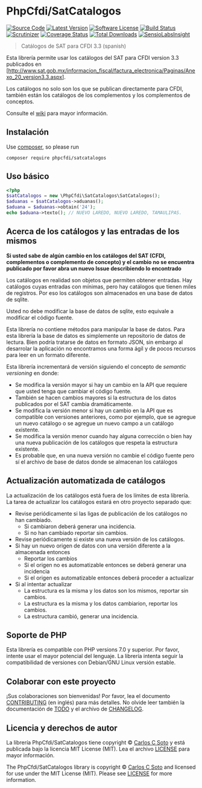 # PhpCfdi/SatCatalogos

[![Source Code][badge-source]][source]
[![Latest Version][badge-release]][release]
[![Software License][badge-license]][license]
[![Build Status][badge-build]][build]
[![Scrutinizer][badge-quality]][quality]
[![Coverage Status][badge-coverage]][coverage]
[![Total Downloads][badge-downloads]][downloads]
[![SensioLabsInsight][badge-sensiolabs]][sensiolabs]

> Catálogos de SAT para CFDI 3.3 (spanish)

Esta librería permite usar los catálogos del SAT para CFDI version 3.3 publicados en
[http://www.sat.gob.mx/informacion_fiscal/factura_electronica/Paginas/Anexo_20_version3.3.aspx].

Los catálogos no solo son los que se publican directamente para CFDI, también están los catálogos de los complementos
y los complementos de conceptos.

Consulte el [wiki][] para mayor información.


## Instalación

Use [composer](https://getcomposer.org/), so please run
```shell
composer require phpcfdi/satcatalogos
```


## Uso básico

```php
<?php
$satCatalogos = new \PhpCfdi\SatCatalogos\SatCatalogos();
$aduanas = $satCatalogos->aduanas();
$aduana = $aduanas->obtain('24');
echo $aduana->texto(); // NUEVO LAREDO, NUEVO LAREDO, TAMAULIPAS.
```


## Acerca de los catálogos y las entradas de los mismos

**Si usted sabe de algún cambio en los catálogos del SAT (CFDI, complementos o complemento de concepto) y
el cambio no se encuentra publicado por favor abra un nuevo Issue describiendo lo encontrado**

Los catálogos en realidad son objetos que permiten obtener entradas.
Hay catálogos cuyas entradas con mínimas, pero hay catálogos que tienen miles de registros.
Por eso los catálogos son almacenados en una base de datos de sqlite.

Usted no debe modificar la base de datos de sqlite, esto equivale a modificar el código fuente.

Esta librería no contiene métodos para manipular la base de datos. Para esta librería la base de datos es simplemente
un repositorio de datos de lectura. Bien podría tratarse de datos en formato JSON, sin embargo al desarrolar la
aplicación no encontramos una forma ágil y de pocos recursos para leer en un formato diferente.

Esta librería incrementará de versión siguiendo el concepto de *semantic versioning* en donde:

- Se modifica la versión mayor si hay un cambio en la API que requiere que usted tenga que cambiar el código fuente.
- También se hacen cambios mayores si la estructura de los datos publicados por el SAT cambia dramáticamente.
- Se modifica la versión menor si hay un cambio en la API que es compatible con versiones anteriores, como por ejemplo,
  que se agregue un nuevo catálogo o se agregue un nuevo campo a un catálogo existente.
- Se modifica la versión menor cuando hay alguna corrección o bien hay una nueva publicación de los catálogos que
  respeta la estructura existente.
- Es probable que, en una nueva versión no cambie el código fuente pero sí el archivo de base de datos donde
  se almacenan los catálogos


## Actualización automatizada de catálogos

La actualización de los catálogos está fuera de los límites de esta librería.
La tarea de actualizar los catálogos estará en otro proyecto separado que:
- Revise periódicamente si las ligas de publicación de los catálogos no han cambiado.
    - Si cambiaron deberá generar una incidencia.
    - Si no han cambiado reportar sin cambios.
- Revise periódicamente si existe una nueva versión de los catálogos.
- Si hay un nuevo origen de datos con una versión diferente a la almacenada entonces
    - Reportar los cambios
    - Si el origen no es automatizable entonces se deberá generar una incidencia
    - Si el origen es automatizable entonces deberá proceder a actualizar
- Si al intentar actualizar
    - La estructura es la misma y los datos son los mismos, reportar sin cambios.
    - La estructura es la misma y los datos cambiarion, reportar los cambios.
    - La estructura cambió, generar una incidencia.
 

## Soporte de PHP

Esta librería es compatible con PHP versions 7.0 y superior.
Por favor, intente usar el mayor potencial del lenguaje.
La librería intenta seguir la compatibilidad de versiones con Debian/GNU Linux versión estable.


## Colaborar con este proyecto

¡Sus colaboraciones son bienvenidas!
Por favor, lea el documento [CONTRIBUTING][] (en inglés) para más detalles.
No olvide leer también la documentación de [TODO][] y el archivo de [CHANGELOG][].


## Licencia y derechos de autor

La librería PhpCfdi/SatCatalogos tiene copyright © [Carlos C Soto](http://eclipxe.com.mx)
y está publicada bajo la licencia MIT License (MIT). Lea el archivo [LICENSE][] para mayor información.

The PhpCfdi/SatCatalogos library is copyright © [Carlos C Soto](http://eclipxe.com.mx)
and licensed for use under the MIT License (MIT). Please see [LICENSE][] for more information.


[contributing]: https://github.com/phpCfdi/SatCatalogos/blob/master/CONTRIBUTING.md
[changelog]: https://github.com/phpCfdi/SatCatalogos/blob/master/docs/CHANGELOG.md
[todo]: https://github.com/phpCfdi/SatCatalogos/blob/master/docs/TODO.md

[wiki]: https://github.com/phpCfdi/SatCatalogos/wiki
[source]: https://github.com/phpCfdi/SatCatalogos
[release]: https://github.com/phpCfdi/SatCatalogos/releases
[license]: https://github.com/phpCfdi/SatCatalogos/blob/master/LICENSE
[build]: https://travis-ci.org/phpCfdi/SatCatalogos?branch=master
[quality]: https://scrutinizer-ci.com/g/phpCfdi/SatCatalogos/
[sensiolabs]: https://insight.sensiolabs.com/projects/:INSIGHT_UUID
[coverage]: https://scrutinizer-ci.com/g/phpCfdi/SatCatalogos/code-structure/master/code-coverage
[downloads]: https://packagist.org/packages/PhpCfdi/SatCatalogos

[badge-source]: http://img.shields.io/badge/source-phpCfdi/SatCatalogos-blue.svg?style=flat-square
[badge-release]: https://img.shields.io/github/release/phpCfdi/SatCatalogos.svg?style=flat-square
[badge-license]: https://img.shields.io/badge/license-MIT-brightgreen.svg?style=flat-square
[badge-build]: https://img.shields.io/travis/phpCfdi/SatCatalogos/master.svg?style=flat-square
[badge-quality]: https://img.shields.io/scrutinizer/g/phpCfdi/SatCatalogos/master.svg?style=flat-square
[badge-sensiolabs]: https://insight.sensiolabs.com/projects/:INSIGHT_UUID/mini.png
[badge-coverage]: https://img.shields.io/scrutinizer/coverage/g/phpCfdi/SatCatalogos/master.svg?style=flat-square
[badge-downloads]: https://img.shields.io/packagist/dt/PhpCfdi/SatCatalogos.svg?style=flat-square
